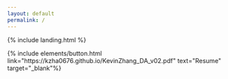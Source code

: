 ```yaml
---
layout: default
permalink: /
---
```


{% include landing.html %}

<p class="text-center"> {% include elements/button.html link="https://kzha0676.github.io/KevinZhang_DA_v02.pdf" text="Resume" target="_blank"%} </p>